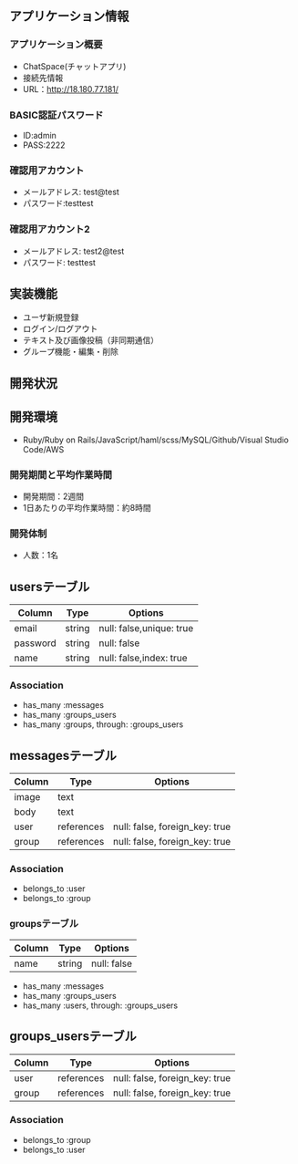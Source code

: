 ## アプリケーション情報
### アプリケーション概要
- ChatSpace(チャットアプリ)
- 接続先情報
- URL：http://18.180.77.181/

### BASIC認証パスワード
- ID:admin
- PASS:2222
### 確認用アカウント
- メールアドレス: test@test
- パスワード:testtest
### 確認用アカウント2
- メールアドレス: test2@test
- パスワード: testtest

## 実装機能
- ユーザ新規登録
- ログイン/ログアウト
- テキスト及び画像投稿（非同期通信）
- グループ機能・編集・削除

## 開発状況
## 開発環境
- Ruby/Ruby on Rails/JavaScript/haml/scss/MySQL/Github/Visual Studio Code/AWS
### 開発期間と平均作業時間
- 開発期間：2週間
- 1日あたりの平均作業時間：約8時間
### 開発体制
- 人数：1名


## usersテーブル

|Column|Type|Options|
|------|----|-------|
|email|string|null: false,unique: true|
|password|string|null: false|
|name|string|null: false,index: true|

### Association
- has_many :messages
- has_many :groups_users
- has_many :groups, through: :groups_users


## messagesテーブル

|Column|Type|Options|
|------|----|-------|
|image|text||
|body|text||
|user|references|null: false, foreign_key: true|
|group|references|null: false, foreign_key: true|

### Association

- belongs_to :user
- belongs_to :group


### groupsテーブル

|Column|Type|Options|
|------|----|-------|
|name|string|null: false|

- has_many :messages
- has_many :groups_users
- has_many :users, through: :groups_users


## groups_usersテーブル

|Column|Type|Options|
|------|----|-------|
|user|references|null: false, foreign_key: true|
|group|references|null: false, foreign_key: true|

### Association
- belongs_to :group
- belongs_to :user